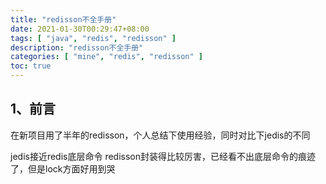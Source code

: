 ```yaml
---
title: "redisson不全手册"
date: 2021-01-30T00:29:47+08:00
tags: [ "java", "redis", "redisson" ]
description: "redisson不全手册"
categories: [ "mine", "redis", "redisson" ]
toc: true
---
```


## 1、前言
在新项目用了半年的redisson，个人总结下使用经验，同时对比下jedis的不同

jedis接近redis底层命令
redisson封装得比较厉害，已经看不出底层命令的痕迹了，但是lock方面好用到哭